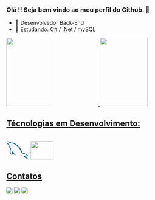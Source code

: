 ### Olá !! Seja bem vindo ao meu perfil do Github. 👋

- 🔭 Desenvolvedor Back-End
- 🌱 Estudando: C# / .Net / mySQL

 <a href="https://github.com/carllostavares">
  <img height="180em" width="48%" src="https://github-readme-stats.vercel.app/api?username=carllostavares&show_icons=true&theme=dark&include_all_commits=true&count_private=true"/>
  <img height="180em" width="50%" src="https://github-readme-stats.vercel.app/api/top-langs/?username=carllostavares&layout=compact&langs_count=7&theme=dark"/>
</div>

## Técnologias em Desenvolvimento: 
<div style="flex: inline_block"><br>

  <img align="center" alt="madeira-mysql" height="50" width="60" src="https://raw.githubusercontent.com/devicons/devicon/master/icons/mysql/mysql-original.svg">

  <img align="center" height="50" width="60" src="https://cdn.jsdelivr.net/gh/devicons/devicon/icons/csharp/csharp-original.svg">


</div>

  
## Contatos
<div>
  <a href="https://www.instagram.com/kopilando/" target="_blank"><img src="https://img.shields.io/badge/Instagram-E4405F?style=for-the-badge&logo=instagram&logoColor=white" target="_blank"></a>
  <a href = "mailto:carlostavares.dev256@gmail.com"><img src="https://img.shields.io/badge/Gmail-D14836?style=for-the-badge&logo=gmail&logoColor=white" alvo ="_blank"></a>
  <a href="https://www.linkedin.com/in/carlos-tavares-jr-b49595b6/" target="_blank"><img src="https://img.shields.io/badge/LinkedIn-0077B5?style=for-the-badge&logo=linkedin&logoColor=white" target="_blank"></a> 
</div>
